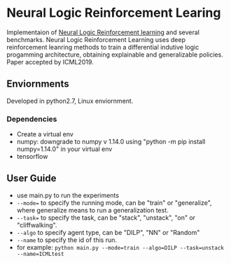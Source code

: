 # Neural Logic Reinforcement Learing
Implementaion of [Neural Logic Reinforcement learning](https://arxiv.org/abs/1904.10729) and several benchmarks.
Neural Logic Reinforcement Learning uses deep reinforcement leanring methods to train a differential indutive logic progamming architecture, obtaining explainable and generalizable policies. Paper accepted by ICML2019.

## Enviornments
Developed in python2.7, Linux enviornment.

### Dependencies
* Create a virtual env 
* numpy: downgrade to numpy v 1.14.0 using "python -m pip install numpy=1.14.0" in your virtual env
* tensorflow

## User Guide
* use main.py to run the experiments
* `--mode=` to specify the running mode, can be "train" or "generalize", where generalize means to run a generalization test.
* `--task=` to specify the task, can be  "stack", "unstack", "on" or "cliffwalking".
* `--algo` to specify agent type, can be "DILP", "NN" or "Random"
* `--name` to specify the id of this run.
* for example: `python main.py --mode=train --algo=DILP --task=unstack --name=ICMLtest`
